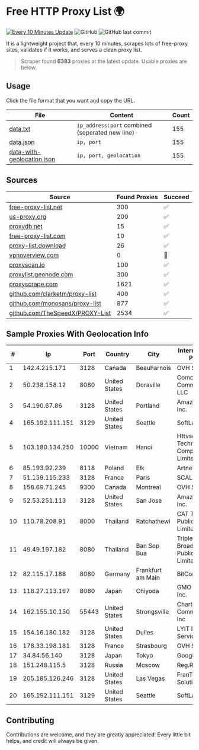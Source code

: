 
# Free HTTP Proxy List 🌍

[![Every 10 Minutes Update](https://github.com/mertguvencli/http-proxy-list/actions/workflows/main.yml/badge.svg?branch=main)](https://github.com/mertguvencli/http-proxy-list/actions/workflows/main.yml)
![GitHub](https://img.shields.io/github/license/mertguvencli/http-proxy-list)
![GitHub last commit](https://img.shields.io/github/last-commit/mertguvencli/http-proxy-list)

It is a lightweight project that, every 10 minutes, scrapes lots of free-proxy sites, validates if it works, and serves a clean proxy list.


> Scraper found **6383** proxies at the latest update. Usable proxies are below.

## Usage

Click the file format that you want and copy the URL.


|File|Content|Count|
|----|-------|-----|
|[data.txt](https://raw.githubusercontent.com/mertguvencli/http-proxy-list/main/proxy-list/data.txt)|`ip_address:port` combined (seperated new line)|155|
|[data.json](https://raw.githubusercontent.com/mertguvencli/http-proxy-list/main/proxy-list/data.json)|`ip, port`|155|
|[data-with-geolocation.json](https://raw.githubusercontent.com/mertguvencli/http-proxy-list/main/proxy-list/data-with-geolocation.json)|`ip, port, geolocation`|155|

## Sources

|Source|Found Proxies|Succeed|
|------|-------------|-------|
|[free-proxy-list.net](https://free-proxy-list.net)|300|✅|
|[us-proxy.org](https://www.us-proxy.org)|200|✅|
|[proxydb.net](http://proxydb.net)|15|✅|
|[free-proxy-list.com](https://free-proxy-list.com/?page=&port=&type%5B%5D=http&type%5B%5D=https&up_time=0&search=Search)|10|✅|
|[proxy-list.download](https://www.proxy-list.download/HTTP)|26|✅|
|[vpnoverview.com](https://vpnoverview.com/privacy/anonymous-browsing/free-proxy-servers)|0|🚫|
|[proxyscan.io](https://www.proxyscan.io)|100|✅|
|[proxylist.geonode.com](https://proxylist.geonode.com/api/proxy-list?limit=300&page=1&sort_by=lastChecked&sort_type=desc&protocols=http,https)|300|✅|
|[proxyscrape.com](https://api.proxyscrape.com/v2/?request=displayproxies&protocol=http&timeout=10000&country=all&ssl=all&anonymity=all)|1621|✅|
|[github.com/clarketm/proxy-list](https://raw.githubusercontent.com/clarketm/proxy-list/master/proxy-list-raw.txt)|400|✅|
|[github.com/monosans/proxy-list](https://raw.githubusercontent.com/monosans/proxy-list/main/proxies/http.txt)|877|✅|
|[github.com/TheSpeedX/PROXY-List](https://raw.githubusercontent.com/TheSpeedX/PROXY-List/master/http.txt)|2534|✅|


## Sample Proxies With Geolocation Info

|#|Ip|Port|Country|City|Internet Service Provider|
|-|--|----|-------|----|-------------------------|
|1|142.4.215.171|3128|Canada|Beauharnois|OVH SAS|
|2|50.238.158.12|8080|United States|Doraville|Comcast Cable Communications, LLC|
|3|54.190.67.86|3128|United States|Portland|Amazon.com, Inc.|
|4|165.192.111.151|3129|United States|Seattle|SoftLayer|
|5|103.180.134.250|10000|Vietnam|Hanoi|Httvserver Technology Company Limited|
|6|85.193.92.239|8118|Poland|Ełk|Artnet Sp. z o.o.|
|7|51.159.115.233|3128|France|Paris|SCALEWAY|
|8|158.69.71.245|9300|Canada|Montreal|OVH SAS|
|9|52.53.251.113|3128|United States|San Jose|Amazon.com, Inc.|
|10|110.78.208.91|8000|Thailand|Ratchathewi|CAT Telecom Public Company Limited|
|11|49.49.197.182|8080|Thailand|Ban Sop Bua|Triple T Broadband Public Company Limited|
|12|82.115.17.188|8080|Germany|Frankfurt am Main|BitCommand LLC|
|13|118.27.113.167|8080|Japan|Chiyoda|GMO Internet, Inc.|
|14|162.155.10.150|55443|United States|Strongsville|Charter Communications Inc|
|15|154.16.180.182|3128|United States|Dulles|LYIT Internet Services|
|16|178.33.198.181|3128|France|Strasbourg|OVH SAS|
|17|34.84.56.140|3128|Japan|Tokyo|Google LLC|
|18|151.248.115.5|3128|Russia|Moscow|Reg.Ru|
|19|205.185.126.246|3128|United States|Las Vegas|FranTech Solutions|
|20|165.192.111.151|3129|United States|Seattle|SoftLayer|



## Contributing

Contributions are welcome, and they are greatly appreciated! Every
little bit helps, and credit will always be given.

